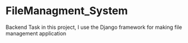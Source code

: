 # FileManagment_System
Backend Task
in this project, I use the Django framework for making file management application
